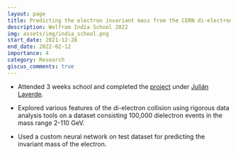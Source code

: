 ```yaml
---
layout: page
title: Predicting the electron invariant mass from the CERN di-electron collision data
description: Wolfram India School 2022
img: assets/img/india_school.png
start_date: 2021-12-28
end_date: 2022-02-12
importance: 4
category: Research
giscus_comments: true
---
```


- Attended 3 weeks school and completed the [project](https://www.notebookarchive.org/predicting-the-electron-invariant-mass-from-the-cern-dielectron-collision-data--2022-01-5kbhz3u/) under [Julián Laverde](https://www.linkedin.com/in/julián-laverde-a370311b1/).

- Explored various features of the di-electron collision using rigorous data analysis tools on a dataset consisting 100,000 dielectron events in the mass range 2-110 GeV.

- Used a custom neural network on test dataset for predicting the invariant mass of the electron.

<script crossorigin src="https://unpkg.com/wolfram-notebook-embedder@0.3/dist/wolfram-notebook-embedder.min.js"></script><div id="WNE-div-343870d4-a93a-4a76-9942-4be254911857"></div><script>WolframNotebookEmbedder.embed("https://www.wolframcloud.com/obj/c9896f63-b396-4398-8cde-94085d6ceee5",document.getElementById("WNE-div-343870d4-a93a-4a76-9942-4be254911857"));</script>
